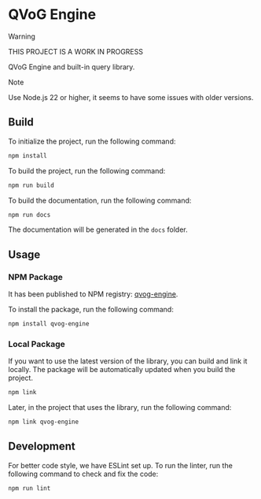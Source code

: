 # QVoG Engine

> [!WARNING]
> THIS PROJECT IS A WORK IN PROGRESS

QVoG Engine and built-in query library.

> [!NOTE]
> Use Node.js 22 or higher, it seems to have some issues with older versions.

## Build

To initialize the project, run the following command:

```bash
npm install
```

To build the project, run the following command:

```bash
npm run build
```

To build the documentation, run the following command:

```bash
npm run docs
```

The documentation will be generated in the `docs` folder.

## Usage

### NPM Package

It has been published to NPM registry: [qvog-engine](https://www.npmjs.com/package/qvog-engine).

To install the package, run the following command:

```bash
npm install qvog-engine
```

### Local Package

If you want to use the latest version of the library, you can build and link it locally. The package will be automatically updated when you build the project.

```bash
npm link
```

Later, in the project that uses the library, run the following command:

```bash
npm link qvog-engine
```

## Development

For better code style, we have ESLint set up. To run the linter, run the following command to check and fix the code:

```bash
npm run lint
```
